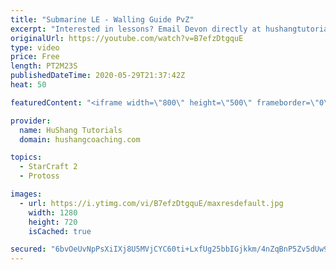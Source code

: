 ```yaml
---
title: "Submarine LE - Walling Guide PvZ"
excerpt: "Interested in lessons? Email Devon directly at hushangtutorials@outlook.com ------------------------------------------------------------------------------------------------------- Want to support HuShang Tutorials directly? Patreon is a website where you can contribute a monthly donation that will help"
originalUrl: https://youtube.com/watch?v=B7efzDtgquE
type: video
price: Free
length: PT2M23S
publishedDateTime: 2020-05-29T21:37:42Z
heat: 50

featuredContent: "<iframe width=\"800\" height=\"500\" frameborder=\"0\" src=\"https://www.youtube.com/embed/B7efzDtgquE\" allow=\"accelerometer; autoplay; encrypted-media; gyroscope; picture-in-picture\" allowfullscreen></iframe>"

provider:
  name: HuShang Tutorials
  domain: hushangcoaching.com

topics:
  - StarCraft 2
  - Protoss

images:
  - url: https://i.ytimg.com/vi/B7efzDtgquE/maxresdefault.jpg
    width: 1280
    height: 720
    isCached: true

secured: "6bvOeUvNpPsXiIXj8U5MVjCYC60ti+LxfUg25bbIGjkkm/4nZqBnP5Zv5dUw9Z+b1EUI2s6kHuVXQfC38Oj2DzUeyNV4YCawJMtn2XKBBE1OrlwHFrSpEjelYtb5JniHMY9Mjzty16q3Mk9Qi41g4G2HSOstUPqgP+HJ02DJxWWsLIVeeOIg9wOV0rYQX4ieWbCGvcKMgMWgE5zyF3XJk6+zQzBEZnQjb6wPPIzBDYeFPw7lhdsdwllKkjBrhe8pG/DgVHLq0CNqG+yD4vWXtGId0I3TLt5iqh9/AuMpH71kU3GRsyOapIUXnI/6TKIy+gwOge9qk7Ba0V7hAdsTta60GWOLtQBTI9RvnsjbpDriOPiEmlvr2VicTdEMxjZ32kQ/CWhrKD5r0ksVkIk3V0np3urOn+SDZST+475kvAs=;y7pXXPYE64G0vcAqk2AOog=="
---
```


